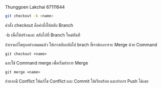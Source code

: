 Thunggoen Lakchai 67111644

```bash
git checkout -b <name>
```
คำสั่ง checkout คือคำสั่งให้สลับ Branch

-b เพื่อให้สร้างและ สลับไปที่ Branch ใหม่ทันที

ถ้าเราแก้ไขทุกอย่างหมดแล้ว ให้เราสลับกลับไป brach ที่เราต้องการจะ Merge ด้วย Command
```
git checkout <name>
```

และใช้ Command merge เพื่อเริ่มทำการ Merge
```
git merge <name>
```
ถ้าหากมี Conflict ให้แก้ไข Conflict และ Commit ให้เรียบร้อย และทำการ Push ได้เลย
